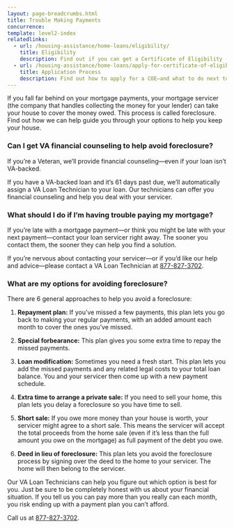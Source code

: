 ```yaml
---
layout: page-breadcrumbs.html
title: Trouble Making Payments
concurrence: 
template: level2-index
relatedlinks:
  - url: /housing-assistance/home-loans/eligibility/
    title: Eligibility
    description: Find out if you can get a Certificate of Eligibility (COE) for a VA-backed home loan based on your service history and duty status.
  - url: /housing-assistance/home-loans/apply-for-certificate-of-eligibility/
    title: Application Process
    description: Find out how to apply for a COE—and what to do next to get a VA-backed home loan.
---
```

<div class="va-introtext">

If you fall far behind on your mortgage payments, your mortgage servicer (the company that handles collecting the money for your lender) can take your house to cover the money owed. This process is called foreclosure.  Find out how we can help guide you through your options to help you keep your house.

</div>

<div class="feature" markdown=“1”>

### Can I get VA financial counseling to help avoid foreclosure?

If you’re a Veteran, we’ll provide financial counseling—even if your loan isn’t VA-backed. 

If you have a VA-backed loan and it’s 61 days past due, we’ll automatically assign a VA Loan Technician to your loan. Our technicians can offer you financial counseling and help you deal with your servicer.

</div>

### What should I do if I’m having trouble paying my mortgage?

If you’re late with a mortgage payment—or think you might be late with your next payment—contact your loan servicer right away. The sooner you contact them, the sooner they can help you find a solution.   

If you’re nervous about contacting your servicer—or if you’d like our help and advice—please contact a VA Loan Technician at <a href="tel:+1phonenumber">877-827-3702</a>.  

### What are my options for avoiding foreclosure?

There are 6 general approaches to help you avoid a foreclosure:

1. **Repayment plan:** If you’ve missed a few payments, this plan lets you go back to making your regular payments, with an added amount each month to cover the ones you’ve missed.

2. **Special forbearance:** This plan gives you some extra time to repay the missed payments.

3. **Loan modification:** Sometimes you need a fresh start. This plan lets you add the missed payments and any related legal costs to your total loan balance. You and your servicer then come up with a new payment schedule. 

4. **Extra time to arrange a private sale:** If you need to sell your home, this plan lets you delay a foreclosure so you have time to sell.

5. **Short sale:** If you owe more money than your house is worth, your servicer might agree to a short sale. This means the servicer will accept the total proceeds from the home sale (even if it’s less than the full amount you owe on the mortgage) as full payment of the debt you owe.

6. **Deed in lieu of foreclosure:** This plan lets you avoid the foreclosure process by signing over the deed to the home to your servicer. The home will then belong to the servicer.

Our VA Loan Technicians can help you figure out which option is best for you. Just be sure to be completely honest with us about your financial situation. If you tell us you can pay more than you really can each month, you risk ending up with a payment plan you can’t afford. 

Call us at <a href="tel:+1phonenumber">877-827-3702</a>. 
